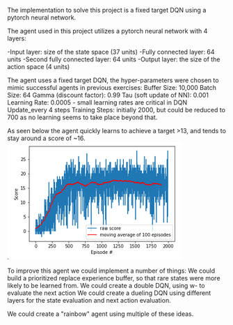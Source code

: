 The implementation to solve this project is a fixed target DQN using a pytorch neural network. 

The agent used in this project utilizes a pytorch neural network with 4 layers:

-Input layer: size of the state space (37 units)
-Fully connected layer: 64 units
-Second fully connected layer: 64 units
-Output layer: the size of the action space (4 units)

The agent uses a fixed target DQN, the hyper-parameters were chosen to mimic successful agents in previous exercises:
Buffer Size: 10,000
Batch Size: 64 
Gamma (discount factor): 0.99
Tau (soft update of NN): 0.001 
Learning Rate: 0.0005 - small learning rates are critical in DQN
Update_every 4 steps
Training Steps: initially 2000, but could be reduced to 700 as no learning seems to take place beyond that.

As seen below the agent quickly learns to achieve a target >13, and tends to stay around a score of ~16.
![Score over time and average](https://github.com/chrismelba/udacity-dqn/blob/master/Score-over-time.png)

To improve this agent we could implement a number of things:
We could build a prioritized replace experience buffer, so that rare states were more likely to be learned from.
We could create a double DQN, using w- to evaluate the next action
We could create a dueling DQN using different layers for the state evaluation and next action evaluation. 

We could create a "rainbow" agent using multiple of these ideas. 